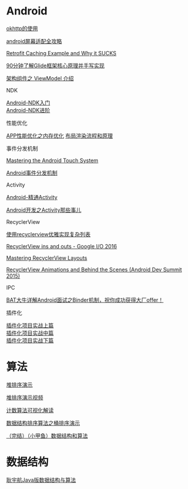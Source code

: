 # Android

[okhttp的使用](https://www.imooc.com/learn/764)

[android屏幕适配全攻略](https://www.imooc.com/learn/484)

[Retrofit Caching Example and Why it SUCKS](https://www.youtube.com/watch?v=Orrh-Oiap58&feature=youtu.be)

[90分钟了解Glide框架核心原理并手写实现](https://study.163.com/course/courseLearn.htm?courseId=1209536826#/learn/live?lessonId=1279800978&courseId=1209536826)

[架构组件之 ViewModel 介绍](https://www.youtube.com/watch?v=mpO-aEXhX78)

NDK

[Android-NDK入门](https://www.imooc.com/learn/411)  
[Android-NDK进阶](https://www.imooc.com/learn/918)

性能优化

[APP性能优化之内存优化](https://www.imooc.com/learn/777)
[布局渲染流程和原理](https://study.163.com/course/courseLearn.htm?courseId=1209536826#/learn/live?lessonId=1279818002&courseId=1209536826)

事件分发机制

[Mastering the Android Touch System](https://www.bilibili.com/video/av24566744)

[Android事件分发机制](https://www.imooc.com/learn/1155)

Activity

[Android-精通Activity](https://www.imooc.com/learn/413)

[Android开发之Activity那些事儿](https://segmentfault.com/ls/1650000018852921)

RecyclerView

[使用recyclerview优雅实现复杂列表](https://www.imooc.com/learn/731)

[RecyclerView ins and outs - Google I/O 2016](https://www.youtube.com/watch?v=LqBlYJTfLP4)

[Mastering RecyclerView Layouts](https://www.bilibili.com/video/av24560930?from=search&seid=3815880888118546052)

[RecyclerView Animations and Behind the Scenes (Android Dev Summit 2015)](https://www.youtube.com/watch?v=imsr8NrIAMs&t=1s)

IPC

[BAT大牛详解Android面试之Binder机制，祝你成功获得大厂offer！](https://www.bilibili.com/video/BV1vE411j7ZL?p=1&share_medium=android&share_plat=android&share_source=COPY&share_tag=s_i&timestamp=1592178701&unique_k=OQyDVE)

插件化

[插件化项目实战上篇](https://b23.tv/Mj8V3e)  
[插件化项目实战中篇](https://b23.tv/AZVRE6)  
[插件化项目实战下篇](https://b23.tv/tmZ0ay)

# 算法

[堆排序演示](https://www.bilibili.com/video/av18980178/)

[堆排序演示视频](https://isxxy.com/play/1389)

[计数算法可视化解读](https://www.bilibili.com/video/av33888999/)

[数据结构排序算法之桶排序演示](https://www.bilibili.com/video/av17940595/)

[（完结）（小甲鱼）数据结构和算法](https://www.bilibili.com/video/BV1os41117Fs?p=1)

# 数据结构

[耿宇航Java版数据结构与算法](https://isxxy.com/course/33)














